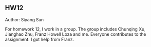 ## HW12
Author: Siyang Sun 

For homework 12, I work in a group. The group includes Chunqing Xu, Jianghao Zhu, Franz Howell Loza and me. Everyone contributes to the assignment.
I got help from Franz. 
